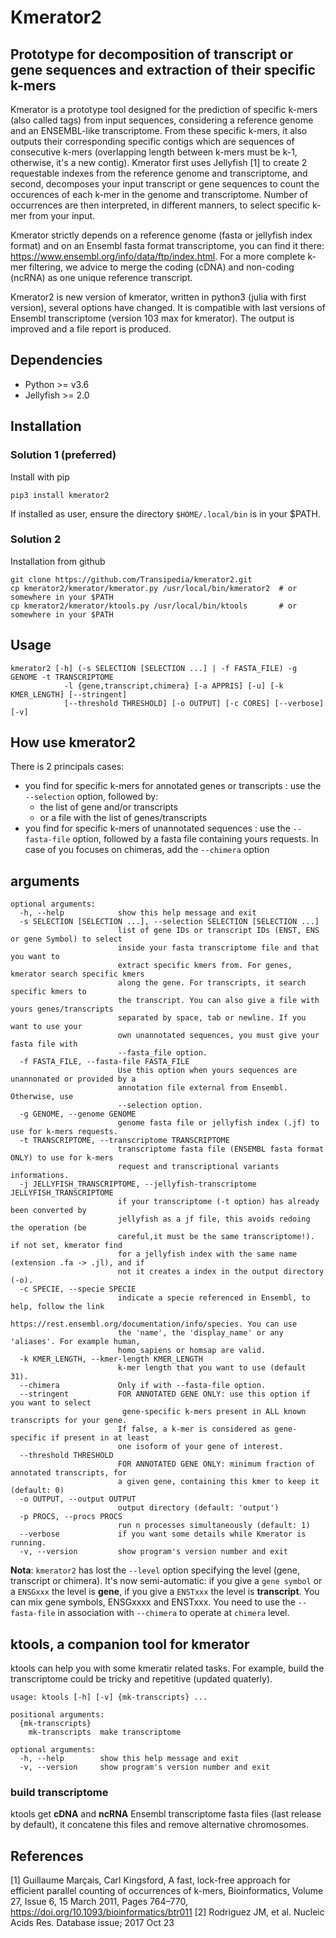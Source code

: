 # Kmerator2

## Prototype for decomposition of transcript or gene sequences and extraction of their specific k-mers


Kmerator is a prototype tool designed for the prediction of specific k-mers (also called tags) from input sequences, considering a reference genome and an ENSEMBL-like transcriptome. From these specific k-mers, it also outputs their corresponding specific contigs which are sequences of consecutive k-mers (overlapping length between k-mers must be k-1, otherwise, it's a new contig). Kmerator first uses Jellyfish [1] to create 2 requestable indexes from the reference genome and transcriptome, and second, decomposes your input transcript or gene sequences to count the occurences of each k-mer in the genome and transcriptome. Number of occurrences are then interpreted, in different manners, to select specific k-mer from your input. 

Kmerator strictly depends on a reference genome (fasta or jellyfish index format) and on an Ensembl fasta format transcriptome, you can find it there: https://www.ensembl.org/info/data/ftp/index.html. For a more complete k-mer filtering, we advice to merge the coding (cDNA) and non-coding (ncRNA) as one unique reference transcript.

Kmerator2 is new version of kmerator, written in python3 (julia with first version), several options have changed. It is compatible with last versions of Ensembl transcriptome (version 103 max for kmerator). The output is improved and a file report is produced. 


## Dependencies

- Python >= v3.6
- Jellyfish >= 2.0


## Installation

### Solution 1 (preferred)

Install with pip

```
pip3 install kmerator2
```

If installed as user, ensure the directory `$HOME/.local/bin` is in your $PATH.


### Solution 2

Installation from github

```
git clone https://github.com/Transipedia/kmerator2.git
cp kmerator2/kmerator/kmerator.py /usr/local/bin/kmerator2  # or somewhere in your $PATH
cp kmerator2/kmerator/ktools.py /usr/local/bin/ktools       # or somewhere in your $PATH
```


## Usage
```
kmerator2 [-h] (-s SELECTION [SELECTION ...] | -f FASTA_FILE) -g GENOME -t TRANSCRIPTOME   
			-l {gene,transcript,chimera} [-a APPRIS] [-u] [-k KMER_LENGTH] [--stringent]  
			[--threshold THRESHOLD] [-o OUTPUT] [-c CORES] [--verbose] [-v]
```


## How use kmerator2

There is 2 principals cases:

- you find for specific k-mers for annotated genes or transcripts : use the `--selection` option, followed by:
	- the list of gene and/or transcripts
	- or a file with the list of genes/transcripts
- you find for specific k-mers of unannotated sequences : use the `--fasta-file` option, followed by a fasta file containing yours requests. In case of you focuses on chimeras, add the `--chimera` option

## arguments

```
optional arguments:
  -h, --help            show this help message and exit
  -s SELECTION [SELECTION ...], --selection SELECTION [SELECTION ...]
                        list of gene IDs or transcript IDs (ENST, ENS or gene Symbol) to select
                        inside your fasta transcriptome file and that you want to
                        extract specific kmers from. For genes, kmerator search specific kmers
                        along the gene. For transcripts, it search specific kmers to
                        the transcript. You can also give a file with yours genes/transcripts
                        separated by space, tab or newline. If you want to use your
                        own unannotated sequences, you must give your fasta file with 
                        --fasta_file option.
  -f FASTA_FILE, --fasta-file FASTA_FILE
                        Use this option when yours sequences are unannonated or provided by a
                        annotation file external from Ensembl. Otherwise, use 
                        --selection option.
  -g GENOME, --genome GENOME
                        genome fasta file or jellyfish index (.jf) to use for k-mers requests.
  -t TRANSCRIPTOME, --transcriptome TRANSCRIPTOME
                        transcriptome fasta file (ENSEMBL fasta format ONLY) to use for k-mers
                        request and transcriptional variants informations.
  -j JELLYFISH_TRANSCRIPTOME, --jellyfish-transcriptome JELLYFISH_TRANSCRIPTOME
                        if your transcriptome (-t option) has already been converted by
                        jellyfish as a jf file, this avoids redoing the operation (be
                        careful,it must be the same transcriptome!). if not set, kmerator find
                        for a jellyfish index with the same name (extension .fa -> .jl), and if
                        not it creates a index in the output directory (-o).
  -c SPECIE, --specie SPECIE
                        indicate a specie referenced in Ensembl, to help, follow the link
                        https://rest.ensembl.org/documentation/info/species. You can use
                        the 'name', the 'display_name' or any 'aliases'. For example human,
                        homo_sapiens or homsap are valid.
  -k KMER_LENGTH, --kmer-length KMER_LENGTH
                        k-mer length that you want to use (default 31).
  --chimera             Only if with --fasta-file option.
  --stringent           FOR ANNOTATED GENE ONLY: use this option if you want to select 
  						 gene-specific k-mers present in ALL known transcripts for your gene.
                        If false, a k-mer is considered as gene-specific if present in at least
                        one isoform of your gene of interest.
  --threshold THRESHOLD
                        FOR ANNOTATED GENE ONLY: minimum fraction of annotated transcripts, for
                        a given gene, containing this kmer to keep it (default: 0)
  -o OUTPUT, --output OUTPUT
                        output directory (default: 'output')
  -p PROCS, --procs PROCS
                        run n processes simultaneously (default: 1)
  --verbose             if you want some details while Kmerator is running.
  -v, --version         show program's version number and exit
```


**Nota**: `kmerator2` has lost the `--level` option specifying the level (gene, transcript or chimera). It's now semi-automatic: if you give a `gene symbol` or a `ENSGxxx` the level is **gene**, if you give a `ENSTxxx` the level is **transcript**. You can mix gene symbols, ENSGxxxx and ENSTxxx. You need to use the `--fasta-file` in association with `--chimera` to operate at `chimera` level.



## ktools, a companion tool for kmerator

ktools can help you with some kmeratir related tasks. For example, build the transcriptome could be tricky and repetitive (updated quaterly).

```
usage: ktools [-h] [-v] {mk-transcripts} ...

positional arguments:
  {mk-transcripts}
    mk-transcripts  make transcriptome

optional arguments:
  -h, --help        show this help message and exit
  -v, --version     show program's version number and exit
```

### build transcriptome

ktools get **cDNA** and **ncRNA** Ensembl transcriptome fasta files (last release by default), it concatene this files and remove alternative chromosomes.




## References

[1] Guillaume Marçais, Carl Kingsford, A fast, lock-free approach for efficient parallel counting of occurrences of k-mers, Bioinformatics, Volume 27, Issue 6, 15 March 2011, Pages 764–770, https://doi.org/10.1093/bioinformatics/btr011
[2] Rodriguez JM, et al. Nucleic Acids Res. Database issue; 2017 Oct 23
